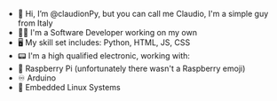 - 👋 Hi, I’m @claudionPy, but you can call me Claudio, I'm a simple guy from Italy
- 🧑‍💼 I'm a Software Developer working on my own
- 🖥️ My skill set includes: Python, HTML, JS, CSS
- 📟 I'm a high qualified electronic, working with:
- 🍓 Raspberry Pi (unfortunately there wasn't a Raspberry emoji)
- ♾️ Arduino
- 🐧 Embedded Linux Systems
  
